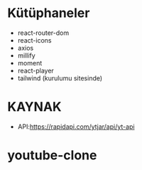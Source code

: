 # Kütüphaneler
- react-router-dom
- react-icons
- axios
- millify
- moment
- react-player
- tailwind (kurulumu sitesinde)


# KAYNAK
- API:https://rapidapi.com/ytjar/api/yt-api
# youtube-clone
